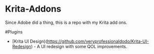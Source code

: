 # Krita-Addons
Since Adobe did a thing, this is a repo with my Krita add ons.


#Plugins

* [Krita UI Design)(https://github.com/veryprofessionaldodo/Krita-UI-Redesign) - A UI redesign with some QOL improvements.
